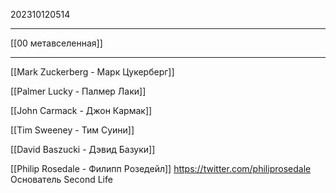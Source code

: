 202310120514
***
[[00 метавселенная]]
***
[[Mark Zuckerberg - Марк Цукерберг]]

[[Palmer Lucky - Палмер Лаки]]

[[John Carmack - Джон Кармак]]

[[Tim Sweeney - Тим Суини]]

[[David Baszucki - Дэвид Базуки]]

[[Philip Rosedale - Филипп Розедейл]]
https://twitter.com/philiprosedale
Основатель Second Life